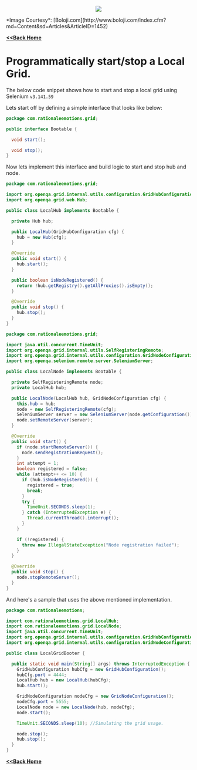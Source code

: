 <p align="center"> 
<img src='./images/banner.jpg'>
</p>
*Image Courtesy*: [Boloji.com](http://www.boloji.com/index.cfm?md=Content&sd=Articles&ArticleID=1452)

[**<<Back Home**](./README.md)

# Programmatically start/stop a Local Grid.

The below code snippet shows how to start and stop a local grid using Selenium `v3.141.59`

Lets start off by defining a simple interface that looks like below:

```java
package com.rationaleemotions.grid;

public interface Bootable {

  void start();

  void stop();
}
```

Now lets implement this interface and build logic to start and stop hub and node.

```java
package com.rationaleemotions.grid;

import org.openqa.grid.internal.utils.configuration.GridHubConfiguration;
import org.openqa.grid.web.Hub;

public class LocalHub implements Bootable {

  private Hub hub;

  public LocalHub(GridHubConfiguration cfg) {
    hub = new Hub(cfg);
  }

  @Override
  public void start() {
    hub.start();
  }

  public boolean isNodeRegistered() {
    return !hub.getRegistry().getAllProxies().isEmpty();
  }

  @Override
  public void stop() {
    hub.stop();
  }
}
```

```java
package com.rationaleemotions.grid;

import java.util.concurrent.TimeUnit;
import org.openqa.grid.internal.utils.SelfRegisteringRemote;
import org.openqa.grid.internal.utils.configuration.GridNodeConfiguration;
import org.openqa.selenium.remote.server.SeleniumServer;

public class LocalNode implements Bootable {

  private SelfRegisteringRemote node;
  private LocalHub hub;

  public LocalNode(LocalHub hub, GridNodeConfiguration cfg) {
    this.hub = hub;
    node = new SelfRegisteringRemote(cfg);
    SeleniumServer server = new SeleniumServer(node.getConfiguration());
    node.setRemoteServer(server);
  }

  @Override
  public void start() {
    if (node.startRemoteServer()) {
      node.sendRegistrationRequest();
    }
    int attempt = 1;
    boolean registered = false;
    while (attempt++ <= 10) {
      if (hub.isNodeRegistered()) {
        registered = true;
        break;
      }
      try {
        TimeUnit.SECONDS.sleep(1);
      } catch (InterruptedException e) {
        Thread.currentThread().interrupt();
      }
    }

    if (!registered) {
      throw new IllegalStateException("Node registration failed");
    }
  }

  @Override
  public void stop() {
    node.stopRemoteServer();
  }
}
```

And here's a sample that uses the above mentioned implementation.

```java
package com.rationaleemotions;

import com.rationaleemotions.grid.LocalHub;
import com.rationaleemotions.grid.LocalNode;
import java.util.concurrent.TimeUnit;
import org.openqa.grid.internal.utils.configuration.GridHubConfiguration;
import org.openqa.grid.internal.utils.configuration.GridNodeConfiguration;

public class LocalGridBooter {

  public static void main(String[] args) throws InterruptedException {
    GridHubConfiguration hubCfg = new GridHubConfiguration();
    hubCfg.port = 4444;
    LocalHub hub = new LocalHub(hubCfg);
    hub.start();

    GridNodeConfiguration nodeCfg = new GridNodeConfiguration();
    nodeCfg.port = 5555;
    LocalNode node = new LocalNode(hub, nodeCfg);
    node.start();

    TimeUnit.SECONDS.sleep(10); //Simulating the grid usage.

    node.stop();
    hub.stop();
  }
}
```

[**<<Back Home**](./README.md)
